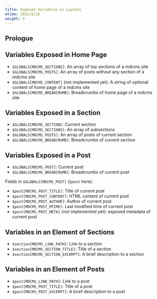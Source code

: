 ```yaml
---
title: Exposed Variables in Layouts
mtime: 2021/6/26
weight: 4
---
```


## Prologue

## Variables Exposed in Home Page

* `$GLOBALS[MDCMS_SECTIONS]`: An array of top sections of a mdcms site
* `$GLOBALS[MDCMS_POSTS]`: An array of posts without any section of a mdcms site
* `$GLOBALS[MDCMS_CONTENT]` (not implemented yet): A string of optional content of home page of a mdcms site
* `$GLOBALS[MDCMS_BREADCRUMB]`: Breadcrumbs of home page of a mdcms site

## Variables Exposed in a Section

* `$GLOBALS[MDCMS_SECTION]`: Current section
* `$GLOBALS[MDCMS_SECTIONS]`: An array of subsections
* `$GLOBALS[MDCMS_POSTS]`: An array of posts of current section
* `$GLOBALS[MDCMS_BREADCRUMB]`: Breadcrumbs of current section

## Variables Exposed in a Post

* `$GLOBALS[MDCMS_POST]`: Current post
* `$GLOBALS[MDCMS_BREADCRUMB]`: Breadcrumbs of current post

Fields in `$GLOBALS[MDCMS_POST]` (`$post` here):

* `$post[MDCMS_POST_TITLE]`: Title of current post
* `$post[MDCMS_POST_CONTENT]`: HTML content of current post
* `$post[MDCMS_POST_AUTHOR]`: Author of current post
* `$post[MDCMS_POST_MTIME]`: Last modified time of current post
* `$post[MDCMS_POST_META]` (not implemented yet): exposed metadata of current post

## Variables in an Element of Sections

* `$section[MDCMS_LINK_PATH]`: Link to a section
* `$section[MDCMS_SECTION_TITLE]`: Title of a section
* `$section[MDCMS_SECTION_EXCERPT]`: A brief description to a section

## Variables in an Element of Posts

* `$post[MDCMS_LINK_PATH]`: Link to a post
* `$post[MDCMS_POST_TITLE]`: Title of a post
* `$post[MDCMS_POST_EXCERPT]`: A brief description to a post
